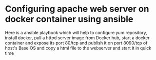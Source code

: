  # Configuring apache web server on docker container using ansible
Here is a ansible playbook which will help to configure yum repository, install docker, pull a httpd server image from Docker hub, start a docker container and expose its port 80/tcp and publish it on port 8090/tcp of host's Base OS and copy a html file to the webserver and start it in quick time
